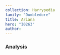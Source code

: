 ```yaml
---
collection: Harrypedia
family: "Dumbledore"
title: Ariana
hero: "I0263"
author: 
---
```



### Analysis

